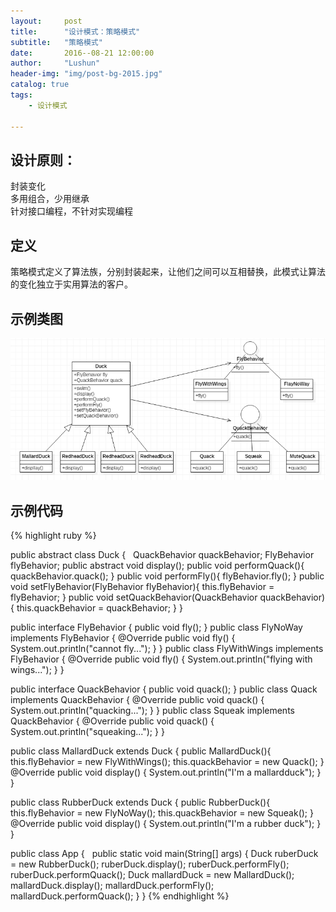 ```yaml
---
layout:     post
title:      "设计模式：策略模式"
subtitle:   "策略模式"
date:       2016--08-21 12:00:00
author:     "Lushun"
header-img: "img/post-bg-2015.jpg"
catalog: true
tags:
    - 设计模式

---
```





## 设计原则：
   封装变化  
   多用组合，少用继承  
   针对接口编程，不针对实现编程

## 定义
策略模式定义了算法族，分别封装起来，让他们之间可以互相替换，此模式让算法的变化独立于实用算法的客户。

## 示例类图
![img](/img/in-post/post-2016-08-21/1.png)  

## 示例代码


{% highlight ruby %}

public abstract class Duck {
 
  QuackBehavior quackBehavior;
  FlyBehavior flyBehavior;
  public abstract void display();
  public void performQuack(){
    quackBehavior.quack();
  }
  public void performFly(){
    flyBehavior.fly();
  }
  public void setFlyBehavior(FlyBehavior flyBehavior){
    this.flyBehavior = flyBehavior;
  }
  public void setQuackBehavior(QuackBehavior quackBehavior){
    this.quackBehavior = quackBehavior;
  }
}


public interface FlyBehavior {
  public void fly();
}
public class FlyNoWay implements FlyBehavior {
  @Override
  public void fly() {
    System.out.println("cannot fly...");
  }
}
public class FlyWithWings implements FlyBehavior {
  @Override
  public void fly() {
    System.out.println("flying with wings...");
  }
}


public interface QuackBehavior {
  public void quack();
}
public class Quack implements QuackBehavior {
  @Override
  public void quack() {
    System.out.println("quacking...");
  }
}
public class Squeak implements QuackBehavior {
  @Override
  public void quack() {
    System.out.println("squeaking...");
  }
}

public class MallardDuck extends Duck {
  public MallardDuck(){
    this.flyBehavior = new FlyWithWings();
    this.quackBehavior = new Quack();
  }
  @Override
  public void display() {
    System.out.println("I'm a mallardduck");
  }
}

public class RubberDuck extends Duck {
  public RubberDuck(){
    this.flyBehavior = new FlyNoWay();
    this.quackBehavior = new Squeak();
  }
  @Override
  public void display() {
    System.out.println("I'm a rubber duck");
  }
}

public class App {
 
  public static void main(String[] args) {
    Duck ruberDuck = new RubberDuck();
    ruberDuck.display();
    ruberDuck.performFly();
    ruberDuck.performQuack();
    Duck mallardDuck = new MallardDuck();
    mallardDuck.display();
    mallardDuck.performFly();
    mallardDuck.performQuack();
  }
}
{% endhighlight %}

